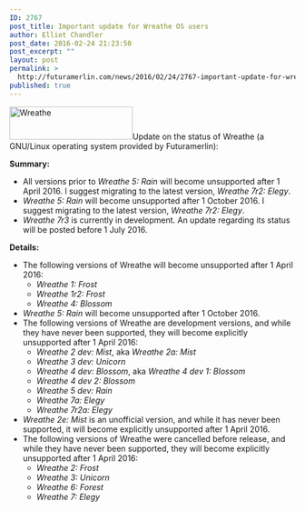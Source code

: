 ```yaml
---
ID: 2767
post_title: Important update for Wreathe OS users
author: Elliot Chandler
post_date: 2016-02-24 21:23:50
post_excerpt: ""
layout: post
permalink: >
  http://futuramerlin.com/news/2016/02/24/2767-important-update-for-wreathe-os-users/
published: true
---
```

<a href="http://futuramerlin.com/c/wp-content/uploads/2016/02/Wreathe-logo.png" rel="attachment wp-att-2768"><img class="alignright size-full wp-image-2768" src="http://futuramerlin.com/c/wp-content/uploads/2016/02/Wreathe-logo.png" alt="Wreathe" width="217" height="58" /></a>Update on the status of Wreathe (a GNU/Linux operating system provided by Futuramerlin):

<strong>Summary:</strong>
<ul>
	<li>All versions prior to <em>Wreathe 5: Rain</em> will become unsupported after 1 April 2016. I suggest migrating to the latest version, <em>Wreathe 7r2: Elegy</em>.</li>
	<li><em>Wreathe 5: Rain</em> will become unsupported after 1 October 2016. I suggest migrating to the latest version, <em>Wreathe 7r2: Elegy</em>.</li>
	<li><em>Wreathe 7r3</em> is currently in development. An update regarding its status will be posted before 1 July 2016.</li>
</ul>
<strong>Details:</strong>
<ul>
	<li>The following versions of Wreathe will become unsupported after 1 April 2016:
<ul>
	<li><em>Wreathe 1: Frost</em></li>
	<li><em>Wreathe 1r2: Frost</em></li>
	<li><em>Wreathe 4: Blossom</em></li>
</ul>
</li>
	<li><em>Wreathe 5: Rain</em> will become unsupported after 1 October 2016.</li>
	<li>The following versions of Wreathe are development versions, and while they have never been supported, they will become explicitly unsupported after 1 April 2016:
<ul>
	<li><em>Wreathe 2 dev: Mist</em>, aka <em>Wreathe 2a: Mist</em></li>
	<li><em>Wreathe 3 dev: Unicorn</em></li>
	<li><em>Wreathe 4 dev: Blossom</em>, aka <em>Wreathe 4 dev 1: Blossom</em></li>
	<li><em>Wreathe 4 dev 2: Blossom</em></li>
	<li><em>Wreathe 5 dev: Rain</em></li>
	<li><em>Wreathe 7a: Elegy</em></li>
	<li><em>Wreathe 7r2a: Elegy</em></li>
</ul>
</li>
	<li><em>Wreathe 2e: Mist</em> is an unofficial version, and while it has never been supported, it will become explicitly unsupported after 1 April 2016.</li>
	<li>The following versions of Wreathe were cancelled before release, and while they have never been supported, they will become explicitly unsupported after 1 April 2016:
<ul>
	<li><em>Wreathe 2: Frost</em></li>
	<li><em>Wreathe 3: Unicorn</em></li>
	<li><em>Wreathe 6: Forest</em></li>
	<li><em>Wreathe 7: Elegy</em></li>
</ul>
</li>
</ul>